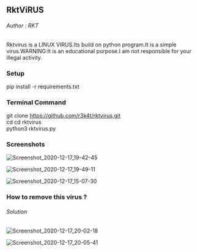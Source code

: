 
<h2>RktViRUS</h2>

<h6>Author : RKT </h6>


Rktvirus  is a LINUX VIRUS.Its build on python program.It is a simple virus.WARNING:It is an educational purpose.I am not responsible for your illegal activity.


### Setup ###


pip install -r requirements.txt


### Terminal Command ###


git clone https://github.com/r3k4t/rktvirus.git
<br>
cd cd rktvirus
<br>
python3 rktvirus.py


### Screenshots ###


![Screenshot_2020-12-17_19-42-45](https://user-images.githubusercontent.com/69615463/102498872-85488700-40a0-11eb-9517-6497ee170adf.png)

![Screenshot_2020-12-17_19-49-11](https://user-images.githubusercontent.com/69615463/102499558-58e13a80-40a1-11eb-969d-b16b8f85df56.png)

![Screenshot_2020-12-17_15-07-30](https://user-images.githubusercontent.com/69615463/102497900-41a14d80-409f-11eb-9b1b-d0c8b00f4ede.png)


### How to remove this virus ? ###

<h6>Solution</h6>

![Screenshot_2020-12-17_20-02-18](https://user-images.githubusercontent.com/69615463/102501802-d7d77280-40a3-11eb-8b10-b2131beffe28.png)

![Screenshot_2020-12-17_20-05-41](https://user-images.githubusercontent.com/69615463/102501992-13723c80-40a4-11eb-9939-59dc28246e33.png)


